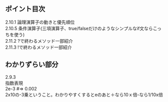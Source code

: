 ## ポイント目次
2.10.1 論理演算子の動きと優先順位<br>
2.10.5 条件演算子(三項演算子、true/falseだけのようなシンプルなif文ならこっちを使う)<br>
2.11.2 ?で終わるメソッド一部紹介<br>
2.11.3 !で終わるメソッド一部紹介

## わかりずらい部分
2.9.3<br>
指数表現<br>
2e-3 #=> 0.002<br> 
2x10の-3乗ということ。わかりやすくするとeのあと＋なら10ｘ倍-なら1/10x倍

